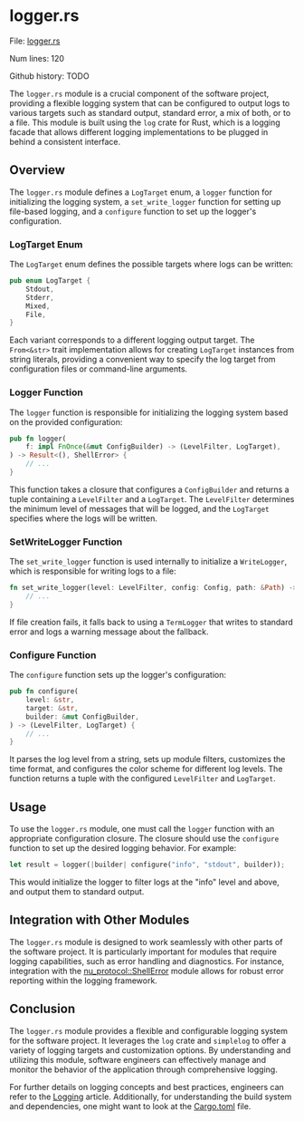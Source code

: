 # logger.rs

File: [logger.rs](/home/keenan/Dev/nushell/src/logger.rs)

Num lines: 120

Github history: TODO




The `logger.rs` module is a crucial component of the software project, providing a flexible logging system that can be configured to output logs to various targets such as standard output, standard error, a mix of both, or to a file. This module is built using the `log` crate for Rust, which is a logging facade that allows different logging implementations to be plugged in behind a consistent interface.

## Overview

The `logger.rs` module defines a `LogTarget` enum, a `logger` function for initializing the logging system, a `set_write_logger` function for setting up file-based logging, and a `configure` function to set up the logger's configuration.

### LogTarget Enum

The `LogTarget` enum defines the possible targets where logs can be written:

```rust
pub enum LogTarget {
    Stdout,
    Stderr,
    Mixed,
    File,
}
```

Each variant corresponds to a different logging output target. The `From<&str>` trait implementation allows for creating `LogTarget` instances from string literals, providing a convenient way to specify the log target from configuration files or command-line arguments.

### Logger Function

The `logger` function is responsible for initializing the logging system based on the provided configuration:

```rust
pub fn logger(
    f: impl FnOnce(&mut ConfigBuilder) -> (LevelFilter, LogTarget),
) -> Result<(), ShellError> {
    // ...
}
```

This function takes a closure that configures a `ConfigBuilder` and returns a tuple containing a `LevelFilter` and a `LogTarget`. The `LevelFilter` determines the minimum level of messages that will be logged, and the `LogTarget` specifies where the logs will be written.

### SetWriteLogger Function

The `set_write_logger` function is used internally to initialize a `WriteLogger`, which is responsible for writing logs to a file:

```rust
fn set_write_logger(level: LevelFilter, config: Config, path: &Path) -> Result<(), SetLoggerError> {
    // ...
}
```

If file creation fails, it falls back to using a `TermLogger` that writes to standard error and logs a warning message about the fallback.

### Configure Function

The `configure` function sets up the logger's configuration:

```rust
pub fn configure(
    level: &str,
    target: &str,
    builder: &mut ConfigBuilder,
) -> (LevelFilter, LogTarget) {
    // ...
}
```

It parses the log level from a string, sets up module filters, customizes the time format, and configures the color scheme for different log levels. The function returns a tuple with the configured `LevelFilter` and `LogTarget`.

## Usage

To use the `logger.rs` module, one must call the `logger` function with an appropriate configuration closure. The closure should use the `configure` function to set up the desired logging behavior. For example:

```rust
let result = logger(|builder| configure("info", "stdout", builder));
```

This would initialize the logger to filter logs at the "info" level and above, and output them to standard output.

## Integration with Other Modules

The `logger.rs` module is designed to work seamlessly with other parts of the software project. It is particularly important for modules that require logging capabilities, such as error handling and diagnostics. For instance, integration with the [nu_protocol::ShellError](nu_protocol::ShellError.md) module allows for robust error reporting within the logging framework.

## Conclusion

The `logger.rs` module provides a flexible and configurable logging system for the software project. It leverages the `log` crate and `simplelog` to offer a variety of logging targets and customization options. By understanding and utilizing this module, software engineers can effectively manage and monitor the behavior of the application through comprehensive logging.

For further details on logging concepts and best practices, engineers can refer to the [Logging](Logging.md) article. Additionally, for understanding the build system and dependencies, one might want to look at the [Cargo.toml](Cargo.toml.md) file.